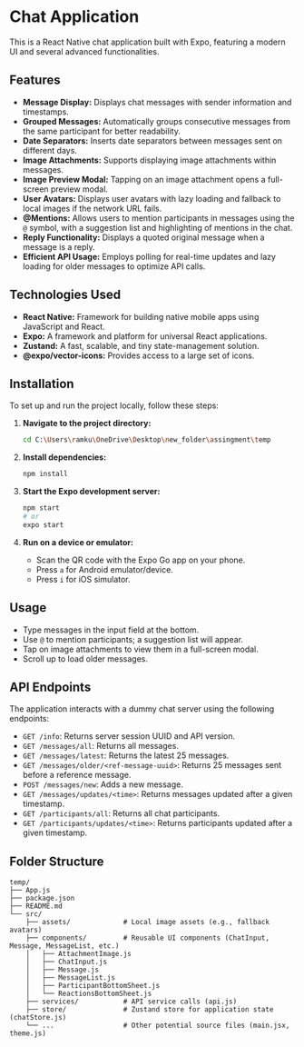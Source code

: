 # Chat Application

This is a React Native chat application built with Expo, featuring a modern UI and several advanced functionalities.

## Features

- **Message Display:** Displays chat messages with sender information and timestamps.
- **Grouped Messages:** Automatically groups consecutive messages from the same participant for better readability.
- **Date Separators:** Inserts date separators between messages sent on different days.
- **Image Attachments:** Supports displaying image attachments within messages.
- **Image Preview Modal:** Tapping on an image attachment opens a full-screen preview modal.
- **User Avatars:** Displays user avatars with lazy loading and fallback to local images if the network URL fails.
- **@Mentions:** Allows users to mention participants in messages using the `@` symbol, with a suggestion list and highlighting of mentions in the chat.
- **Reply Functionality:** Displays a quoted original message when a message is a reply.
- **Efficient API Usage:** Employs polling for real-time updates and lazy loading for older messages to optimize API calls.

## Technologies Used

- **React Native:** Framework for building native mobile apps using JavaScript and React.
- **Expo:** A framework and platform for universal React applications.
- **Zustand:** A fast, scalable, and tiny state-management solution.
- **@expo/vector-icons:** Provides access to a large set of icons.

## Installation

To set up and run the project locally, follow these steps:

1.  **Navigate to the project directory:**

    ```bash
    cd C:\Users\ramku\OneDrive\Desktop\new_folder\assingment\temp
    ```

2.  **Install dependencies:**

    ```bash
    npm install
    ```

3.  **Start the Expo development server:**

    ```bash
    npm start
    # or
    expo start
    ```

4.  **Run on a device or emulator:**
    - Scan the QR code with the Expo Go app on your phone.
    - Press `a` for Android emulator/device.
    - Press `i` for iOS simulator.

## Usage

- Type messages in the input field at the bottom.
- Use `@` to mention participants; a suggestion list will appear.
- Tap on image attachments to view them in a full-screen modal.
- Scroll up to load older messages.

## API Endpoints

The application interacts with a dummy chat server using the following endpoints:

- `GET /info`: Returns server session UUID and API version.
- `GET /messages/all`: Returns all messages.
- `GET /messages/latest`: Returns the latest 25 messages.
- `GET /messages/older/<ref-message-uuid>`: Returns 25 messages sent before a reference message.
- `POST /messages/new`: Adds a new message.
- `GET /messages/updates/<time>`: Returns messages updated after a given timestamp.
- `GET /participants/all`: Returns all chat participants.
- `GET /participants/updates/<time>`: Returns participants updated after a given timestamp.

## Folder Structure

```
temp/
├── App.js
├── package.json
├── README.md
└── src/
    ├── assets/             # Local image assets (e.g., fallback avatars)
    ├── components/         # Reusable UI components (ChatInput, Message, MessageList, etc.)
    │   ├── AttachmentImage.js
    │   ├── ChatInput.js
    │   ├── Message.js
    │   ├── MessageList.js
    │   ├── ParticipantBottomSheet.js
    │   └── ReactionsBottomSheet.js
    ├── services/           # API service calls (api.js)
    ├── store/              # Zustand store for application state (chatStore.js)
    └── ...                 # Other potential source files (main.jsx, theme.js)
```

